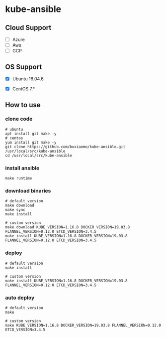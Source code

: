 # kube-ansible

## Cloud Support

* [ ] Azure
* [ ] Aws
* [ ] GCP

## OS Support

* [x] Ubuntu 16.04.6
* [x] CentOS 7.*


## How to use

### clone code

```
# ubuntu
apt install git make -y
# centos
yum install git make -y
git clone https://github.com/buxiaomo/kube-ansible.git /usr/local/src/kube-ansible
cd /usr/local/src/kube-ansible
```

### install ansible

```
make runtime
```

### download binaries

```
# default version
make download
make sync
make install

# custom version
make download KUBE_VERSION=1.16.8 DOCKER_VERSION=19.03.8 FLANNEL_VERSION=0.12.0 ETCD_VERSION=3.4.5
make install KUBE_VERSION=1.16.8 DOCKER_VERSION=19.03.8 FLANNEL_VERSION=0.12.0 ETCD_VERSION=3.4.5
```

### deploy

```
# default version
make install

# custom version
make install KUBE_VERSION=1.16.8 DOCKER_VERSION=19.03.8 FLANNEL_VERSION=0.12.0 ETCD_VERSION=3.4.5
```

### auto deploy
```
# default version
make

# custom version
make KUBE_VERSION=1.16.8 DOCKER_VERSION=19.03.8 FLANNEL_VERSION=0.12.0 ETCD_VERSION=3.4.5
```

<!-- 

NS
env=
name=
project=


ansible-playbook -i hosts install.yml -t kube-master --start-at-task "Install some applications"

ansible-playbook -i hosts install.yml --list-tags
ansible-playbook -i hosts install.yml --list-tasks

ansible-playbook -i hosts install.yml -t common
ansible-playbook -i hosts install.yml -t ca
ansible-playbook -i hosts install.yml -t etcd
ansible-playbook -i hosts install.yml -t kube-master
ansible-playbook -i hosts install.yml -t kube-minion

ansible-playbook -i hosts install.yml -t test


Master: 
systemctl stop kube-apiserver.service kube-scheduler.service kube-controller-manager.service kube-proxy.service kubelet.service etcd.service
systemctl start kube-apiserver.service kube-scheduler.service kube-controller-manager.service etcd.service kube-proxy.service kubelet.service
systemctl restart kube-apiserver.service kube-scheduler.service kube-controller-manager.service kube-proxy.service kubelet.service

Minion: 
systemctl stop kube-proxy.service kubelet.service -->